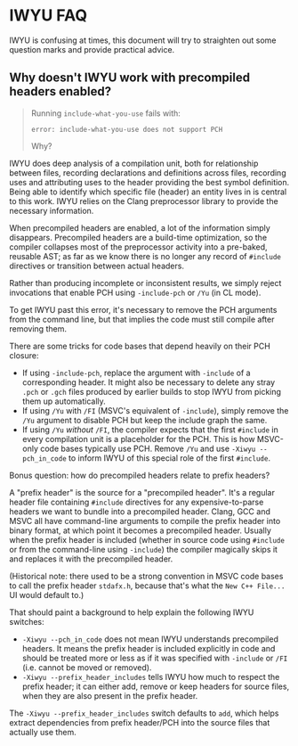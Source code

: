 # IWYU FAQ #

IWYU is confusing at times, this document will try to straighten out some
question marks and provide practical advice.


## Why doesn't IWYU work with precompiled headers enabled? ##

> Running `include-what-you-use` fails with:
>
>     error: include-what-you-use does not support PCH
>
> Why?

IWYU does deep analysis of a compilation unit, both for relationship between
files, recording declarations and definitions across files, recording uses and
attributing uses to the header providing the best symbol definition. Being able
to identify which specific file (header) an entity lives in is central to this
work. IWYU relies on the Clang preprocessor library to provide the necessary
information.

When precompiled headers are enabled, a lot of the information simply
disappears. Precompiled headers are a build-time optimization, so the compiler
collapses most of the preprocessor activity into a pre-baked, reusable AST;
as far as we know there is no longer any record of `#include` directives or
transition between actual headers.

Rather than producing incomplete or inconsistent results, we simply reject
invocations that enable PCH using `-include-pch` or `/Yu` (in CL mode).

To get IWYU past this error, it's necessary to remove the PCH arguments from the
command line, but that implies the code must still compile after removing them.

There are some tricks for code bases that depend heavily on their PCH closure:

* If using `-include-pch`, replace the argument with `-include` of a
  corresponding header. It might also be necessary to delete any stray `.pch` or
  `.gch` files produced by earlier builds to stop IWYU from picking them up
  automatically.
* If using `/Yu` with `/FI` (MSVC's equivalent of `-include`), simply remove the
  `/Yu` argument to disable PCH but keep the include graph the same.
* If using `/Yu` _without_ `/FI`, the compiler expects that the first `#include`
  in every compilation unit is a placeholder for the PCH. This is how MSVC-only
  code bases typically use PCH. Remove `/Yu` and use `-Xiwyu --pch_in_code` to
  inform IWYU of this special role of the first `#include`.

Bonus question: how do precompiled headers relate to prefix headers?

A "prefix header" is the source for a "precompiled header". It's a regular
header file containing `#include` directives for any expensive-to-parse headers
we want to bundle into a precompiled header. Clang, GCC and MSVC all have
command-line arguments to compile the prefix header into binary format, at which
point it becomes a precompiled header. Usually when the prefix header is
included (whether in source code using `#include` or from the command-line using
`-include`) the compiler magically skips it and replaces it with the precompiled
header.

(Historical note: there used to be a strong convention in MSVC code bases to
call the prefix header `stdafx.h`, because that's what the `New C++ File...` UI
would default to.)

That should paint a background to help explain the following IWYU switches:

* `-Xiwyu --pch_in_code` does not mean IWYU understands precompiled headers. It
  means the prefix header is included explicitly in code and should be treated
  more or less as if it was specified with `-include` or `/FI` (i.e. cannot be
  moved or removed).
* `-Xiwyu --prefix_header_includes` tells IWYU how much to respect the prefix
  header; it can either add, remove or keep headers for source files, when they
  are also present in the prefix header.

The `-Xiwyu --prefix_header_includes` switch defaults to `add`, which helps
extract dependencies from prefix header/PCH into the source files that actually
use them.
